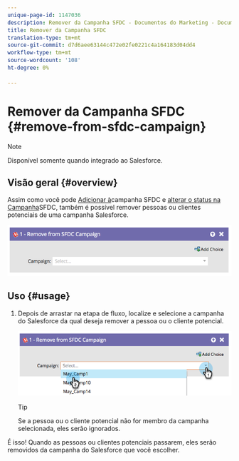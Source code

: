 ```yaml
---
unique-page-id: 1147036
description: Remover da Campanha SFDC - Documentos do Marketing - Documentação do produto
title: Remover da Campanha SFDC
translation-type: tm+mt
source-git-commit: d7d6aee63144c472e02fe0221c4a164183d04dd4
workflow-type: tm+mt
source-wordcount: '108'
ht-degree: 0%

---
```



# Remover da Campanha SFDC {#remove-from-sfdc-campaign}

>[!NOTE]
>
>Disponível somente quando integrado ao Salesforce.

## Visão geral {#overview}

Assim como você pode [Adicionar à](add-to-sfdc-campaign.md)campanha SFDC e [alterar o status na Campanha](change-status-in-sfdc-campaign.md)SFDC, também é possível remover pessoas ou clientes potenciais de uma campanha Salesforce.

![](assets/image2014-9-22-15-3a54-3a34.png)

## Uso {#usage}

1. Depois de arrastar na etapa de fluxo, localize e selecione a campanha do Salesforce da qual deseja remover a pessoa ou o cliente potencial.

   ![](assets/image2014-9-22-15-3a54-3a39.png)

   >[!TIP]
   >
   >Se a pessoa ou o cliente potencial não for membro da campanha selecionada, eles serão ignorados.

É isso! Quando as pessoas ou clientes potenciais passarem, eles serão removidos da campanha do Salesforce que você escolher.